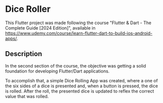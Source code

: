 # Dice Roller

This Flutter project was made following the course "Flutter & Dart - The Complete Guide [2024 Edition]", available in https://www.udemy.com/course/learn-flutter-dart-to-build-ios-android-apps/.

## Description

In the second section of the course, the objective was getting a solid foundation for developing Flutter/Dart applications.

To accomplish that, a simple Dice Rolling App was created, where a one of the six sides of a dice is presented and, when a button is pressed, the dice is rolled. After the roll, the presented dice is updated to reflex the correct value that was rolled.